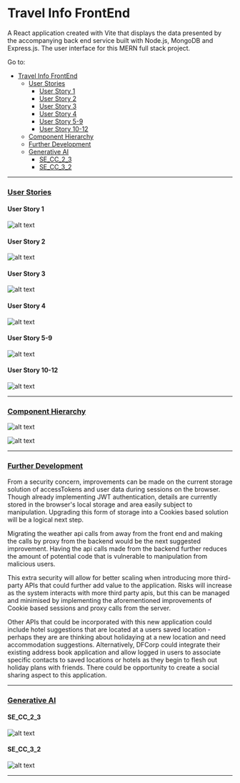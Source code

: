 # Travel Info FrontEnd

A React application created with Vite that displays the data presented by the accompanying back end service built with Node.js, MongoDB and Express.js. The user interface for this MERN full stack project.


Go to:
- [Travel Info FrontEnd](#travel-info-frontend)
    - [User Stories](#user-stories)
      - [User Story 1](#user-story-1)
      - [User Story 2](#user-story-2)
      - [User Story 3](#user-story-3)
      - [User Story 4](#user-story-4)
      - [User Story 5-9](#user-story-5-9)
      - [User Story 10-12](#user-story-10-12)
    - [Component Hierarchy](#component-hierarchy)
    - [Further Development](#further-development)
    - [Generative AI](#generative-ai)
      - [SE\_CC\_2\_3](#se_cc_2_3)
      - [SE\_CC\_3\_2](#se_cc_3_2)

---

### [User Stories](#user-stories)
#### User Story 1
![alt text](Images/userStory1.JPG)
#### User Story 2
![alt text](Images/userStory2.JPG)
#### User Story 3
![alt text](Images/userStory3.JPG)
#### User Story 4
![alt text](Images/userStory4.JPG)
#### User Story 5-9
![alt text](Images/userStory5-9.JPG)
#### User Story 10-12
![alt text](Images/userStory10-12.JPG)

---

### [Component Hierarchy](#component-hierarchy)
![alt text](Images/componentHierarchy.JPG)

![alt text](Images/thinkinInReact.JPG)

---

### [Further Development](#further-development)
From a security concern, improvements can be made on the current storage solution of accessTokens and user data during sessions on the browser. Though already implementing JWT authentication, details are currently stored in the browser's local storage and area easily subject to manipulation. Upgrading this form of storage into a Cookies based solution will be a logical next step.

Migrating the weather api calls from away from the front end and making the calls by proxy from the backend would be the next suggested improvement. Having the api calls made from the backend further reduces the amount of potential code that is vulnerable to manipulation from malicious users.

This extra security will allow for better scaling when introducing more third-party APIs that could further add value to the application. Risks will increase as the system interacts with more third party apis, but this can be managed and minimised by implementing the aforementioned improvements of Cookie based sessions and proxy calls from the server.

Other APIs that could be incorporated with this new application could include hotel suggestions that are located at a users saved location - perhaps they are are thinking about holidaying at a new location and need accommodation suggestions. Alternatively, DFCorp could integrate their existing address book application and allow logged in users to associate specific contacts to saved locations or hotels as they begin to flesh out holiday plans with friends. There could be opportunity to create a social sharing aspect to this application.

---

### [Generative AI](#generative-ai)

#### SE_CC_2_3
![alt text](Images/SE_CC_2_3.JPG)
#### SE_CC_3_2
![alt text](Images/SE_CC_3_2.JPG)

---